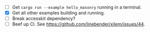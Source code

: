 - [ ] Get `cargo run --example hello_masonry` running in a terminal.
- [x] Get all other examples building and running.
- [ ] Break accesskit dependency?
- [ ] Beef up CI. See https://github.com/linebender/xilem/issues/44.
